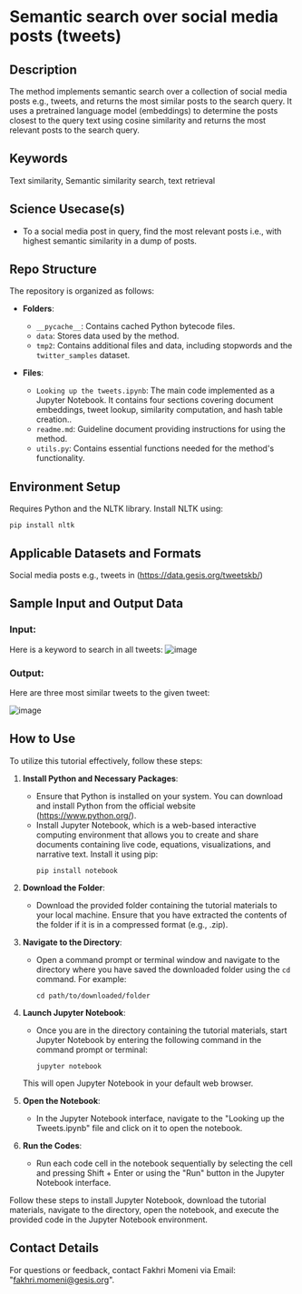 # Semantic search over social media posts (tweets)

## Description
The method implements semantic search over a collection of social media posts e.g., tweets, and returns the most similar posts to the search query. It uses a pretrained language model (embeddings) to determine the posts closest to the query text using cosine similarity and returns the most relevant posts to the search query.  

## Keywords
Text similarity, Semantic similarity search, text retrieval 

## Science Usecase(s)
- To a social media post in query, find the most relevant posts i.e., with highest semantic similarity in a dump of posts.   

## Repo Structure
The repository is organized as follows:
- **Folders**:
  - `__pycache__`: Contains cached Python bytecode files.
  - `data`: Stores data used by the method.
  - `tmp2`: Contains additional files and data, including stopwords and the `twitter_samples` dataset.

- **Files**:
  - `Looking up the tweets.ipynb`: The main code implemented as a Jupyter Notebook. It contains four sections covering document embeddings, tweet lookup, similarity computation, and hash table creation..
  - `readme.md`: Guideline document providing instructions for using the method.
  - `utils.py`: Contains essential functions needed for the method's functionality.
  

## Environment Setup
Requires Python and the NLTK library. Install NLTK using:

```
pip install nltk
```


## Applicable Datasets and Formats
Social media posts e.g., tweets in (https://data.gesis.org/tweetskb/)  

## Sample Input and Output Data
### Input:
Here is a keyword to search in all tweets:
![image](https://github.com/user-attachments/assets/20f30a39-6522-406f-b3d2-a9eb3fe9e040)

### Output:
Here are three most similar tweets to the given tweet:

![image](https://github.com/user-attachments/assets/79c608f4-ab49-4215-b5fe-b68205e424aa)


## How to Use
To utilize this tutorial effectively, follow these steps:

1. **Install Python and Necessary Packages**:
   - Ensure that Python is installed on your system. You can download and install Python from the official website (https://www.python.org/).
   - Install Jupyter Notebook, which is a web-based interactive computing environment that allows you to create and share documents containing live code, equations, visualizations, and narrative text. Install it using pip:
     ```
     pip install notebook
     ```

2. **Download the Folder**:
   - Download the provided folder containing the tutorial materials to your local machine. Ensure that you have extracted the contents of the folder if it is in a compressed format (e.g., .zip).

3. **Navigate to the Directory**:
   - Open a command prompt or terminal window and navigate to the directory where you have saved the downloaded folder using the `cd` command. For example:
     ```
     cd path/to/downloaded/folder
     ```

4. **Launch Jupyter Notebook**:
   - Once you are in the directory containing the tutorial materials, start Jupyter Notebook by entering the following command in the command prompt or terminal:
     ```
     jupyter notebook
     ```
   This will open Jupyter Notebook in your default web browser.

5. **Open the Notebook**:
   - In the Jupyter Notebook interface, navigate to the "Looking up the Tweets.ipynb" file and click on it to open the notebook.

6. **Run the Codes**:
   - Run each code cell in the notebook sequentially by selecting the cell and pressing Shift + Enter or using the "Run" button in the Jupyter Notebook interface.

Follow these steps to install Jupyter Notebook, download the tutorial materials, navigate to the directory, open the notebook, and execute the provided code in the Jupyter Notebook environment.


## Contact Details
For questions or feedback, contact Fakhri Momeni via Email: "fakhri.momeni@gesis.org".






